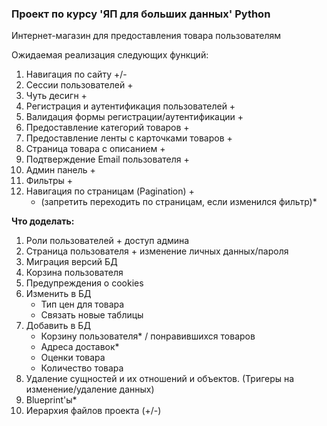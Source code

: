 ### Проект по курсу 'ЯП для больших данных' Python
Интернет-магазин для предоставления товара пользователям
</br>
<p>Ожидаемая реализация следующих функций:</p>

1. Навигация по сайту +/-
2. Сессии пользователей +
3. Чуть десигн +
4. Регистрация и аутентификация пользователей +
5. Валидация формы регистрации/аутентификации +
6. Предоставление категорий товаров +
7. Предоставление ленты с карточками товаров +
8. Страница товара с описанием +
9. Подтверждение Email пользователя +
10. Админ панель +
11. Фильтры + 
12. Навигация по страницам (Pagination) + 
    - (запретить переходить по страницам, если изменился фильтр)*
    
<b>Что доделать: </b>
1. Роли пользователей + доступ админа
2. Страница пользователя + изменение личных данных/пароля
3. Миграция версий БД
4. Корзина пользователя
5. Предупреждения о cookies
6. Изменить в БД 
   - Тип цен для товара
   - Связать новые таблицы
7. Добавить в БД 
    - Корзину пользователя* / понравившихся товаров
    - Адреса доставок*
    - Оценки товара
    - Количество товара
8. Удаление сущностей и их отношений и объектов. (Тригеры на изменение/удаление данных) 
9. Blueprint'ы* 
10. Иерархия файлов проекта (+/-)
